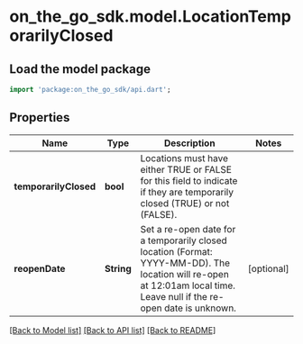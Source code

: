 # on_the_go_sdk.model.LocationTemporarilyClosed

## Load the model package
```dart
import 'package:on_the_go_sdk/api.dart';
```

## Properties
Name | Type | Description | Notes
------------ | ------------- | ------------- | -------------
**temporarilyClosed** | **bool** | Locations must have either TRUE or FALSE for this field to indicate if they are temporarily closed (TRUE) or not (FALSE). | 
**reopenDate** | **String** | Set a re-open date for a temporarily closed location (Format: YYYY-MM-DD). The location will re-open at 12:01am local time. Leave null if the re-open date is unknown. | [optional] 

[[Back to Model list]](../README.md#documentation-for-models) [[Back to API list]](../README.md#documentation-for-api-endpoints) [[Back to README]](../README.md)


